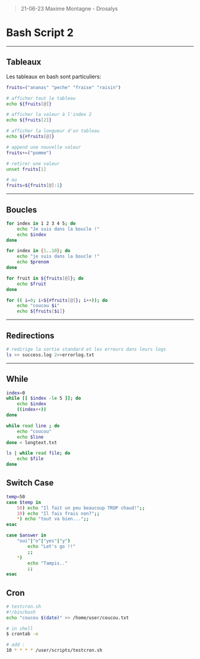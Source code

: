 >21-06-23 Maxime Montagne - Drosalys

# Bash Script 2
***

## Tableaux
Les tableaux en bash sont particuliers:
```bash
fruits=("ananas" "peche" "fraise" "raisin")

# afficher tout le tableau
echo ${fruits[@]}

# afficher la valeur à l'index 2
echo ${fruits[2]}

# afficher la longueur d'un tableau
echo ${#fruits[@]}

# append une nouvelle valeur
fruits+=("pomme")

# retirer une valeur
unset fruits[1]

# ou
fruits=${fruits[@]:1}
```

***

## Boucles
```bash
for index in 1 2 3 4 5; do
    echo "Je suis dans la boucle !"
    echo $index
done

for index in {1..10}; do
    echo "je suis dans la boucle !"
    echo $prenom
done

for fruit in ${fruits[@]}; do
    echo $fruit
done

for (( i=0; i<${#fruits[@]}; i++)); do
    echo "coucou $i"
    echo ${fruits[$i]}
```
*** 
## Redirections

```bash
# redirige la sortie standard et les erreurs dans leurs logs
ls >> success.log 2>>errorlog.txt
```

***

## While

```bash
index=0
while [[ $index -le 5 ]]; do
    echo $index
    ((index++))
done

while read line ; do
    echo "coucou"
    echo $line
done < longtext.txt

ls | while read file; do
    echo $file
done
```

## Switch Case

```bash
temp=50
case $temp in
    50) echo "Il fait un peu beaucoup TROP chaud!";;
    10) echo "Il fais frais non?";;
    *) echo "tout va bien...";;
esac

case $answer in
    "oui"|"o"|"yes"|"y")
        echo "Let's go !!"
        ;;
    *)
        echo "Tampis.."
        ;;
esac

```

## Cron

```bash
# testcron.sh
#!/bin/bash
echo "coucou $(date)" >> /home/user/coucou.txt

# in shell
$ crontab -e

# add :
10 * * * * /user/scripts/testcron.sh

```
